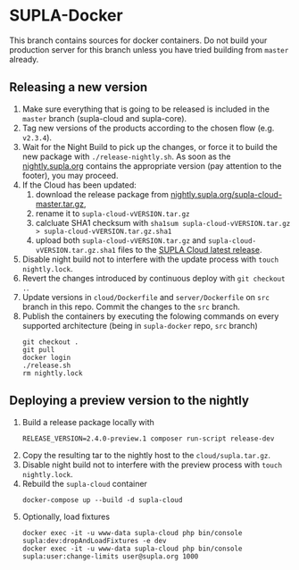 # SUPLA-Docker

This branch contains sources for docker containers. Do not build your production
server for this branch unless you have tried building from `master` already.

## Releasing a new version

1. Make sure everything that is going to be released is included in the `master` branch
   (supla-cloud and supla-core).
1. Tag new versions of the products according to the chosen flow (e.g. `v2.3.4`).
1. Wait for the Night Build to pick up the changes, or force it to build the new package with
   `./release-nightly.sh`. As soon as the [nightly.supla.org](https://nightly.supla.org) contains the
   appropriate version (pay attention to the footer), you may proceed.
1. If the Cloud has been updated:
    1. download the release package from [nightly.supla.org/supla-cloud-master.tar.gz](https://nightly.supla.org/supla-cloud-master.tar.gz),
    1. rename it to `supla-cloud-vVERSION.tar.gz`
    1. calcluate SHA1 checksum with `sha1sum supla-cloud-vVERSION.tar.gz > supla-cloud-vVERSION.tar.gz.sha1` 
    1. upload both `supla-cloud-vVERSION.tar.gz` and `supla-cloud-vVERSION.tar.gz.sha1` files to the
   [SUPLA Cloud latest release](https://github.com/SUPLA/supla-cloud/releases/latest).
1. Disable night build not to interfere with the update process with `touch nightly.lock`.
1. Revert the changes introduced by continuous deploy with `git checkout .`.
1. Update versions in `cloud/Dockerfile` and `server/Dockerfile` on `src` branch in this repo. Commit the changes to the `src` branch.
1. Publish the containers by executing the folowing commands on every supported architecture
   (being in `supla-docker` repo, `src` branch)
   ```
   git checkout .
   git pull
   docker login
   ./release.sh
   rm nightly.lock
   ```

## Deploying a preview version to the nightly

1. Build a release package locally with
    ```
    RELEASE_VERSION=2.4.0-preview.1 composer run-script release-dev
    ```
1. Copy the resulting tar to the nightly host to the `cloud/supla.tar.gz`.
1. Disable night build not to interfere with the preview process with `touch nightly.lock`.
1. Rebuild the `supla-cloud` container
    ```
    docker-compose up --build -d supla-cloud
    ```
1. Optionally, load fixtures
    ```
    docker exec -it -u www-data supla-cloud php bin/console supla:dev:dropAndLoadFixtures -e dev
    docker exec -it -u www-data supla-cloud php bin/console supla:user:change-limits user@supla.org 1000
    ```
